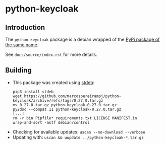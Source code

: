 # python-keycloak

## Introduction

The `python-keycloak` package is a debian wrapped of the [PyPi package of the same name](https://pypi.org/project/python-keycloak/).

See `docs/source/index.rst` for more details.

## Building

* This package was created using [stdeb](https://pypi.org/project/stdeb/):
  ```
  pip3 install stdeb
  wget https://github.com/marcospereirampj/python-keycloak/archive/refs/tags/0.27.0.tar.gz
  mv 0.27.0.tar.gz python-keycloak-0.27.0.tar.gz
  py2dsc --compat 11 python-keycloak-0.27.0.tar.gz
  [...]
  rm -r bin Pipfile* requirements.txt LICENSE MANIFEST.in
  wrap-and-sort -astf debian/control
  ```
* Checking for available updates: `uscan --no-download --verbose`
* Updating with: `uscan && uupdate ../python-keycloak-*.tar.gz`
